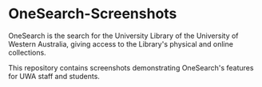 # OneSearch-Screenshots
<p>OneSearch is the search for the University Library of the University of Western Australia, giving access to the Library's physical and online collections.</p>
<p>This repository contains screenshots demonstrating OneSearch's features for UWA staff and students.</p>
